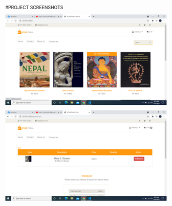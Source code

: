 #PROJECT SCREENSHOTS

![](ecommerce_project/static/images/404/pic1.png)

![](ecommerce_project/static/images/404/pic2.png)
